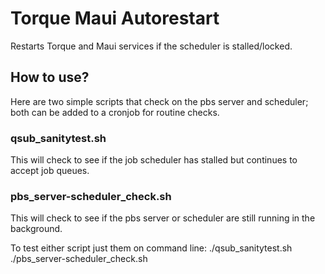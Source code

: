 # Torque Maui Autorestart
Restarts Torque and Maui services if the scheduler is stalled/locked.

## How to use?
Here are two simple scripts that check on the pbs server and scheduler; both can be added to a cronjob for routine checks.

### qsub_sanitytest.sh
This will check to see if the job scheduler has stalled but continues to accept job queues.

### pbs_server-scheduler_check.sh
This will check to see if the pbs server or scheduler are still running in the background.

To test either script just them on command line:
./qsub_sanitytest.sh
./pbs_server-scheduler_check.sh

